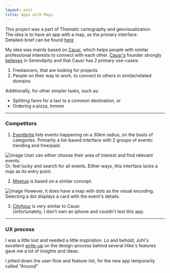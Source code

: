 ```yaml
---
layout: post
title: Apps with Maps
---
```


This project was a part of Thematic cartography and geovisualization.  
The idea is to have an app with a map, as the primary interface.  
Detailed-brief can be found [here](https://github.com/mapschool/course/issues/31)  

My idea was mainly based on [Causr](http://causr.rusic.com), which helps people with similar professional interests to connect with each other. [Causr's](https://www.producthunt.com/posts/causr) founder strongly [believes](https://inews.co.uk/opinion/columnists/causr-new-app-encourages-friendships-working-relationships-strangers/) in Serendipity and that Causr has 2 primary use-cases:  
1. Freelancers, that are looking for projects
2. People on their way to work, to connect to others in similar/related domains

Additionally, for other simpler tasks, such as:
* Splitting fares for a taxi to a common destination, or
* Ordering a pizza, hmmm

---

### Competitors
1. [Eventbrite](https://www.eventbrite.com/) lists events happening on a 30km radius, on the basis of categories.
Primarily a list-based interface with 2 groups of events: trending and free/paid.

![image](/blog/images/eventbrite.jpg)
User can either choose their area of interest and find relevant events.  
Or, feel lucky and search for all events. Either ways, this interface lacks a map as its entry point.

2. [Meetup](https://www.meetup.com/) is based on a similar concept.  

![image](/blog/images/meetup.jpg)
However, it does have a map with dots as the visual encoding.  
Selecting a dot displays a card with the event's details.

3. [Cityhour](http://cityhour.com/) is very similar to Causr.  
Unfortunately, I don't own an iphone and couldn't test this app.

---

### UX process
I was a little lost and needed a little inspiration. 
Lo and behold, Juhi's excellent [write-up](http://juhi.co/hike/) on the design-process behind several Hike's features gave me a lot of insights and ideas.

I jotted down the user-flow and feature-list, for the new app temporarily called "Around"

